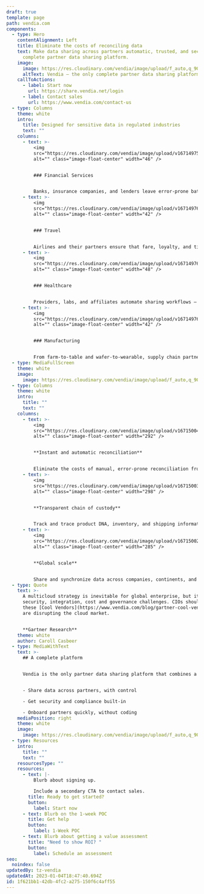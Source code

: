 ```yaml
---
draft: true
template: page
path: vendia.com
components:
  - type: Hero
    contentAlignment: Left
    title: Eliminate the costs of reconciling data
    text: Make data sharing across partners automatic, trusted, and secure with a
      complete partner data sharing platform.
    image:
      image: https://res.cloudinary.com/vendia/image/upload/f_auto,q_90/v1671499818/Website/Iso/Vendia-Uni_bveueo.svg
      altText: Vendia – the only complete partner data sharing platform.
    callToActions:
      - label: Start now
        url: https://share.vendia.net/login
      - label: Contact sales
        url: https://www.vendia.com/contact-us
  - type: Columns
    theme: white
    intro:
      title: Designed for sensitive data in regulated industries
      text: ""
    columns:
      - text: >-
          <img
          src="https://res.cloudinary.com/vendia/image/upload/v1671497511/Website/Icons/Money_078_zzoorn.png"
          alt="" class="image-float-center" width="46" />


          ### Financial Services


          Banks, insurance companies, and lenders leave error-prone batch processes behind and reduce the risk of outstanding balances and disputes.
      - text: >-
          <img
          src="https://res.cloudinary.com/vendia/image/upload/v1671497688/Website/Icons/Travel_02-grad_hqx46g.png"
          alt="" class="image-float-center" width="42" />


          ### Travel


          Airlines and their partners ensure that fare, loyalty, and ticket updates happen in real time, with proof of data accuracy, lineage, and ATI compliance.
      - text: >-
          <img
          src="https://res.cloudinary.com/vendia/image/upload/v1671497688/Website/Icons/Analytics_23-grad_sbhwko.png"
          alt="" class="image-float-center" width="48" />


          ### Healthcare


          Providers, labs, and affiliates automate sharing workflows – with privacy, governance, and access control built in.
      - text: >-
          <img
          src="https://res.cloudinary.com/vendia/image/upload/v1671497688/Website/Icons/Supply_chain_11-grad_t5rhtp.png"
          alt="" class="image-float-center" width="42" />


          ### Manufacturing


          From farm-to-table and wafer-to-wearable, supply chain partners gain a trusted source of truth.
  - type: MediaFullScreen
    theme: white
    image:
      image: https://res.cloudinary.com/vendia/image/upload/f_auto,q_90/v1671501683/Website/Screenshot_2022-12-19_at_18.00.25_aljhli.png
  - type: Columns
    theme: white
    intro:
      title: ""
      text: ""
    columns:
      - text: >-
          <img
          src="https://res.cloudinary.com/vendia/image/upload/v1671500456/Website/Iso/Cloud_brdq9h.png"
          alt="" class="image-float-center" width="292" />


          **Instant and automatic reconciliation**


          Eliminate the costs of manual, error-prone reconciliation from partner data. Vendia offers real-time reconciliation with an accurate, trusted source of truth.
      - text: >-
          <img
          src="https://res.cloudinary.com/vendia/image/upload/v1671500333/Website/Iso/Vendia_Web_Chain_hero_2_icgveh.png"
          alt="" class="image-float-center" width="298" />


          **Transparent chain of custody**


          Track and trace product DNA, inventory, and shipping information across supply chain partners. Vendia provides a fully auditable, versioned, and immutable source of truth.
      - text: >-
          <img
          src="https://res.cloudinary.com/vendia/image/upload/v1671500250/Website/Iso/Global_scale_ssafji.png"
          alt="" class="image-float-center" width="285" />


          **Global scale**


          Share and synchronize data across companies, continents, and clouds with high throughput, low latency, fault tolerance, and disaster recovery built-in.
  - type: Quote
    text: >-
      A multicloud strategy is inevitable for global enterprise, but it brings
      security, integration, cost and governance challenges. CIOs should assess
      these [Cool Vendors](https://www.vendia.com/blog/gartner-cool-vendor) that
      are disrupting the cloud market.


      **Gartner Research**
    theme: white
    author: Caroll Casbeer
  - type: MediaWithText
    text: >-
      ## A complete platform


      Vendia is the only partner data sharing platform that combines a business blockchain, Smart APIs, and cloud databases in a single, unified SaaS platform.


      - Share data across partners, with control

      - Get security and compliance built-in

      - Onboard partners quickly, without coding
    mediaPosition: right
    theme: white
    image:
      image: https://res.cloudinary.com/vendia/image/upload/f_auto,q_90/v1671502760/Website/Iso/Gear_rzi4jt.png
  - type: Resources
    intro:
      title: ""
      text: ""
    resourcesType: ""
    resources:
      - text: |-
          Blurb about signing up. 

          Include a secondary CTA to contact sales.
        title: Ready to get started?
        button:
          label: Start now
      - text: Blurb on the 1-week POC
        title: Get help
        button:
          label: 1-Week POC
      - text: Blurb about getting a value assessment
        title: "Need to show ROI? "
        button:
          label: Schedule an assessment
seo:
  noindex: false
updatedBy: tz-vendia
updatedAt: 2023-01-04T18:47:40.694Z
id: 1f621bb1-42db-4fc2-a275-150f6c4aff55
---
```


